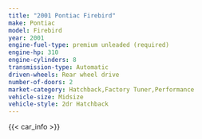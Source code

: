 ```yaml
---
title: "2001 Pontiac Firebird"
make: Pontiac
model: Firebird
year: 2001
engine-fuel-type: premium unleaded (required)
engine-hp: 310
engine-cylinders: 8
transmission-type: Automatic
driven-wheels: Rear wheel drive
number-of-doors: 2
market-category: Hatchback,Factory Tuner,Performance
vehicle-size: Midsize
vehicle-style: 2dr Hatchback
---
```


{{< car_info >}}
